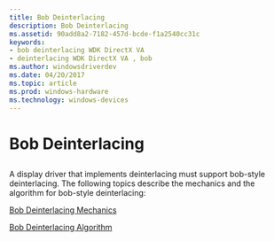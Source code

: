 ```yaml
---
title: Bob Deinterlacing
description: Bob Deinterlacing
ms.assetid: 90add8a2-7182-457d-bcde-f1a2540cc31c
keywords:
- bob deinterlacing WDK DirectX VA
- deinterlacing WDK DirectX VA , bob
ms.author: windowsdriverdev
ms.date: 04/20/2017
ms.topic: article
ms.prod: windows-hardware
ms.technology: windows-devices
---
```


# Bob Deinterlacing


## <span id="ddk_bob_deinterlacing_gg"></span><span id="DDK_BOB_DEINTERLACING_GG"></span>


A display driver that implements deinterlacing must support bob-style deinterlacing. The following topics describe the mechanics and the algorithm for bob-style deinterlacing:

[Bob Deinterlacing Mechanics](bob-deinterlacing-mechanics.md)

[Bob Deinterlacing Algorithm](bob-deinterlacing-algorithm.md)

 

 





